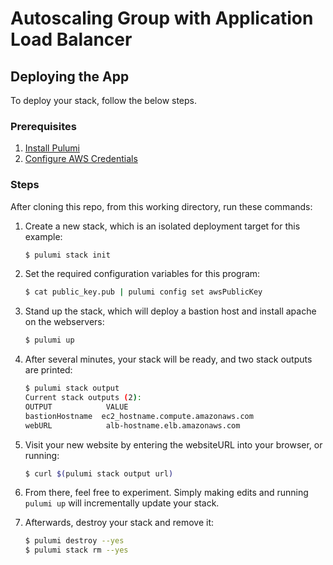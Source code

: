 # Autoscaling Group with Application Load Balancer

## Deploying the App

To deploy your stack, follow the below steps.

### Prerequisites

1. [Install Pulumi](https://www.pulumi.com/docs/get-started/install/)
2. [Configure AWS Credentials](https://www.pulumi.com/docs/intro/cloud-providers/aws/setup/)

### Steps

After cloning this repo, from this working directory, run these commands:

1. Create a new stack, which is an isolated deployment target for this example:

    ```bash
    $ pulumi stack init
    ```

2. Set the required configuration variables for this program:

    ```bash
    $ cat public_key.pub | pulumi config set awsPublicKey
    ```

3. Stand up the stack, which will deploy a bastion host and install apache on the webservers:

    ```bash
    $ pulumi up
    ```

4. After several minutes, your stack will be ready, and two stack outputs are printed:

    ```bash
    $ pulumi stack output
    Current stack outputs (2):
    OUTPUT            VALUE
    bastionHostname  ec2_hostname.compute.amazonaws.com
    webURL            alb-hostname.elb.amazonaws.com
    ```

5. Visit your new website by entering the websiteURL into your browser, or running:

    ```bash
    $ curl $(pulumi stack output url)
    ```

6. From there, feel free to experiment. Simply making edits and running `pulumi up` will incrementally update your stack.

7. Afterwards, destroy your stack and remove it:

    ```bash
    $ pulumi destroy --yes
    $ pulumi stack rm --yes
    ```
